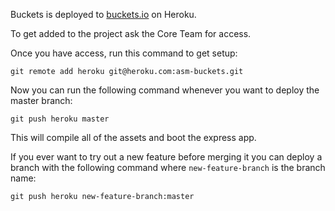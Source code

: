 Buckets is deployed to [buckets.io](http://buckets.io) on Heroku.

To get added to the project ask the Core Team for access.

Once you have access, run this command to get setup:

```
git remote add heroku git@heroku.com:asm-buckets.git
```

Now you can run the following command whenever you want to deploy the master branch:

```
git push heroku master
```

This will compile all of the assets and boot the express app.

If you ever want to try out a new feature before merging it you can deploy a branch with the following command where `new-feature-branch` is the branch name:

```
git push heroku new-feature-branch:master
```
